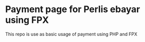 # Payment page for Perlis ebayar using FPX
This repo is use as basic usage of payment using PHP and FPX
